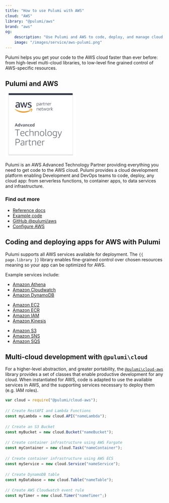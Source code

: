```yaml
---
title: "How to use Pulumi with AWS"
cloud: "AWS"
library: "@pulumi/aws"
brand: "aws"
og:
    description: "Use Pulumi and AWS to code, deploy, and manage cloud, serverless, and container apps and infrastructure"
    image: "/images/service/aws-pulumi.png"
---
```

<!-- Links -->
[Reference docs]: ../reference/aws.html
[Example code]: https://github.com/pulumi/examples/tree/master/cloud-js-thumbnailer
[Github @pulumi/aws]: https://github.com/pulumi/pulumi-aws 
[Configure AWS]: ../install/aws.html

Pulumi helps you get your code to the AWS cloud faster than ever before: from high-level multi-cloud libraries, to low-level fine grained control of AWS-specific resources. 

<div class="row">
<div class="col-md-9" markdown="1">

## Pulumi and AWS

<img class="how-to-logo" src="../images/brand/aws-technology-partner.png" alt="{{ page.brand }} advanced technology partner" width="225">

Pulumi is an AWS Advanced Technology Partner providing everything you need to get code to the AWS cloud. Pulumi provides a cloud development platform enabling Development and DevOps teams to code, deploy, any cloud app: from serverless functions, to container apps, to data services and infrastructure.

</div>
<div class="col-md-3 find-out-more" markdown="1">

### Find out more

* [Reference docs]
* [Example code]
* [GitHub @pulumi/aws]
* [Configure AWS]

</div>
</div>

## Coding and deploying apps for AWS with Pulumi

Pulumi supports all AWS services available for deployment. The `{{ page.library }}` library enables fine-grained control over chosen resources meaning so your app can be optimized for AWS.  

Example services include:

<div class="row">
<div class="col-md-4" markdown="1">

* [Amazon Athena](../aws/athena.html)
* [Amazon Cloudwatch](../aws/cloudwatch.html)
* [Amazon DynamoDB](../aws/dynamodb.html)

</div>
<div class="col-md-4" markdown="1">

* [Amazon EC2](../aws/ec2.html)
* [Amazon ECR](../aws/ecr.html)
* [Amazon IAM](../aws/iam.html)
* [Amazon Kinesis](../aws/kinesis.html)

</div>
<div class="col-md-4" markdown="1">

* [Amazon S3](../aws/s3.html)
* [Amazon SNS](../aws/sns.html)
* [Amazon SQS](../aws/sqs.html)

</div>
</div>

## Multi-cloud development with `@pulumi\cloud`

For a higher-level abstraction, and greater portability, the [`@pulumi\cloud-aws`](../reference/cloud.html) library provides a set of classes that enable productive development for any cloud. When instantiated for AWS, code is adapted to use the available services in AWS, and the supporting services necessary to deploy them (e.g. IAM roles).

```javascript
var cloud = require("@pulumi/cloud-aws");

// Create RestAPI and Lambda Functions
const myLambda = new cloud.API("nameLambda");

// Create an S3 Bucket
const myBucket = new cloud.Bucket("nameBucket");

// Create container infrastructure using AWS Fargate
const myContainer = new cloud.Task("nameContainer");

// Create container infrastructure using AWS ECS
const myService = new cloud.Service("nameService");

// Create DynamoDB table
const myDatabase = new cloud.Table("nameTable");

// Create AWS Cloudwatch event rule
const myTimer = new cloud.Timer("nameTimer";)
```